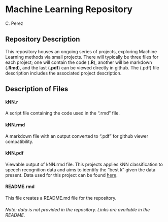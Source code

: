 Machine Learning Repository
================
C. Perez

## Repository Description

This repository houses an ongoing series of projects, exploring Machine
Learning methods via small projects. There will typically be three files
for each project; one will contain the code (**.R**), another will be
markdown (**.Rmd**), and the last (**.pdf**) can be viewed directly in
github. The (.pdf) file description includes the associated project
description.  

## Description of Files

#### kNN.r

A script file containing the code used in the “.rmd” file.

#### kNN.rmd

A markdown file with an output converted to “.pdf” for github viewer
compatibility.

#### kNN.pdf

Viewable output of kNN.rmd file. This projects applies kNN
classification to speech recognition data and aims to identify the “best
k” given the data present. Data used for this project can be found
[here](https://archive.ics.uci.edu/ml/datasets/Speaker+Accent+Recognition).

#### README.rmd

This file creates a README.md file for the repository.

###### Note: data is not provided in the repository. Links are available in the README.
